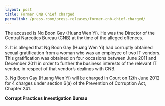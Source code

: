 ```yaml
---
layout: post
title: Former CNB Chief charged
permalink: /press-room/press-releases/former-cnb-chief-charged/
---
```

The accused is Ng Boon Gay (Huang Wen Yi). He was the Director of the Central Narcotics Bureau (CNB) at the time of the alleged offences.

2\.         It is alleged that Ng Boon Gay (Huang Wen Yi) had corruptly obtained sexual gratification from a woman who was an employee of two IT vendors. This gratification was obtained on four occasions between June 2011 and December 2011 in order to further the business interests of the relevant IT vendor, in respect of that vendor’s dealings with CNB.

3\.         Ng Boon Gay (Huang Wen Yi) will be charged in Court on 12th June 2012 for 4 charges under section 6(a) of the Prevention of Corruption Act, Chapter 241.

**Corrupt Practices Investigation Bureau**